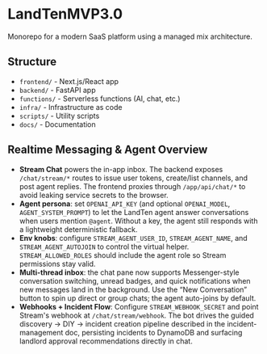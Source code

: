 # LandTenMVP3.0

Monorepo for a modern SaaS platform using a managed mix architecture.

## Structure
- `frontend/` - Next.js/React app
- `backend/` - FastAPI app
- `functions/` - Serverless functions (AI, chat, etc.)
- `infra/` - Infrastructure as code
- `scripts/` - Utility scripts
- `docs/` - Documentation

## Realtime Messaging & Agent Overview

- **Stream Chat** powers the in-app inbox. The backend exposes `/chat/stream/*` routes to issue user tokens, create/list channels, and post agent replies. The frontend proxies through `/app/api/chat/*` to avoid leaking service secrets to the browser.
- **Agent persona**: set `OPENAI_API_KEY` (and optional `OPENAI_MODEL`, `AGENT_SYSTEM_PROMPT`) to let the LandTen agent answer conversations when users mention `@agent`. Without a key, the agent still responds with a lightweight deterministic fallback.
- **Env knobs**: configure `STREAM_AGENT_USER_ID`, `STREAM_AGENT_NAME`, and `STREAM_AGENT_AUTOJOIN` to control the virtual helper. `STREAM_ALLOWED_ROLES` should include the agent role so Stream permissions stay valid.
- **Multi-thread inbox**: the chat pane now supports Messenger-style conversation switching, unread badges, and quick notifications when new messages land in the background. Use the “New Conversation” button to spin up direct or group chats; the agent auto-joins by default.
- **Webhooks + Incident Flow**: Configure `STREAM_WEBHOOK_SECRET` and point Stream's webhook at `/chat/stream/webhook`. The bot drives the guided discovery → DIY → incident creation pipeline described in the incident-management doc, persisting incidents to DynamoDB and surfacing landlord approval recommendations directly in chat.
